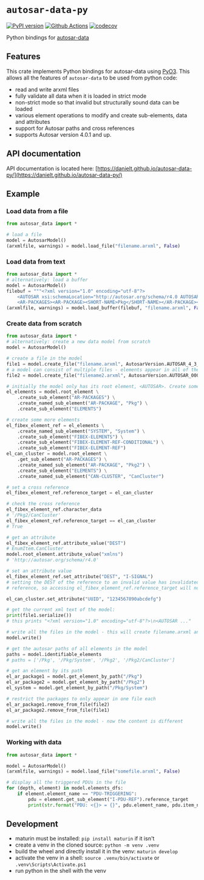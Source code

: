 # `autosar-data-py`

[![PyPI version](https://badge.fury.io/py/autosar-data.svg)](https://badge.fury.io/py/autosar-data)
[![Github Actions](https://github.com/DanielT/autosar-data-py/workflows/Test/badge.svg)](https://github.com/DanielT/autosar-data-py/actions)
[![codecov](https://codecov.io/gh/DanielT/autosar-data-py/branch/main/graph/badge.svg?token=RGKUUJTWZ5)](https://codecov.io/gh/DanielT/autosar-data-py)

Python bindings for [autosar-data](https://github.com/DanielT/autosar-data)

## Features

This crate implements Python bindings for autosar-data using [PyO3](https://pyo3.rs). This allows all the features of `autosar-data` to be used from python code:

- read and write arxml files
- fully validate all data when it is loaded in strict mode
- non-strict mode so that invalid but structurally sound data can be loaded
- various element operations to modify and create sub-elements, data and attributes
- support for Autosar paths and cross references
- supports Autosar version 4.0.1 and up.

## API documentation

API documentation is located here: [https://danielt.github.io/autosar-data-py/](https://danielt.github.io/autosar-data-py/)

## Example

### Load data from a file

```python
from autosar_data import *

# load a file
model = AutosarModel()
(arxmlfile, warnings) = model.load_file("filename.arxml", False)
```

### Load data from text

```python
from autosar_data import *
# alternatively: load a buffer
model = AutosarModel()
filebuf = """<?xml version="1.0" encoding="utf-8"?>
    <AUTOSAR xsi:schemaLocation="http://autosar.org/schema/r4.0 AUTOSAR_00050.xsd" xmlns="http://autosar.org/schema/r4.0" xmlns:xsi="http://www.w3.org/2001/XMLSchema-instance">
    <AR-PACKAGES><AR-PACKAGE><SHORT-NAME>Pkg</SHORT-NAME></AR-PACKAGE></AR-PACKAGES></AUTOSAR>"""
(arxmlfile, warnings) = model.load_buffer(filebuf, "filename.arxml", False)
```

### Create data from scratch

```python
from autosar_data import *
# alternatively: create a new data model from scratch
model = AutosarModel()

# create a file in the model
file1 = model.create_file("filename.arxml", AutosarVersion.AUTOSAR_4_3_0)
# a model can consist of multiple files - elements appear in all of them by default, unless restrictions are set
file2 = model.create_file("filename2.arxml", AutosarVersion.AUTOSAR_00051)

# initially the model only has its root element, <AUTOSAR>. Create some elements
el_elements = model.root_element \
    .create_sub_element("AR-PACKAGES") \
    .create_named_sub_element("AR-PACKAGE", "Pkg") \
    .create_sub_element("ELEMENTS")

# create some more elements
el_fibex_element_ref = el_elements \
    .create_named_sub_element("SYSTEM", "System") \
    .create_sub_element("FIBEX-ELEMENTS") \
    .create_sub_element("FIBEX-ELEMENT-REF-CONDITIONAL") \
    .create_sub_element("FIBEX-ELEMENT-REF")
el_can_cluster = model.root_element \
    .get_sub_element("AR-PACKAGES") \
    .create_named_sub_element("AR-PACKAGE", "Pkg2") \
    .create_sub_element("ELEMENTS") \
    .create_named_sub_element("CAN-CLUSTER", "CanCluster")

# set a cross reference
el_fibex_element_ref.reference_target = el_can_cluster

# check the cross reference
el_fibex_element_ref.character_data
# '/Pkg2/CanCluster'
el_fibex_element_ref.reference_target == el_can_cluster
# True

# get an attribute
el_fibex_element_ref.attribute_value("DEST")
# EnumItem.CanCluster
model.root_element.attribute_value("xmlns")
# 'http://autosar.org/schema/r4.0'

# set an attribute value
el_fibex_element_ref.set_attribute("DEST", "I-SIGNAL")
# setting the DEST of the reference to an invalid value has invalidated the
# reference, so accessing el_fibex_element_ref.reference_target will now cause an exception

el_can_cluster.set_attribute("UUID", "1234567890abcdefg")

# get the current xml text of the model:
print(file1.serialize())
# this prints "<?xml version="1.0" encoding="utf-8"?>\n<AUTOSAR ..."

# write all the files in the model - this will create filename.arxml and filename2.arxml with identical content
model.write()

# get the autosar paths of all elements in the model
paths = model.identifiable_elements
# paths = ['/Pkg', '/Pkg/System', '/Pkg2', '/Pkg2/CanCluster']

# get an element by its path
el_ar_package1 = model.get_element_by_path("/Pkg")
el_ar_package2 = model.get_element_by_path("/Pkg2")
el_system = model.get_element_by_path("/Pkg/System")

# restrict the packages to only appear in one file each
el_ar_package1.remove_from_file(file2)
el_ar_package2.remove_from_file(file1)

# write all the files in the model - now the content is different
model.write()
```

### Working with data

```python
from autosar_data import *

model = AutosarModel()
(arxmlfile, warnings) = model.load_file("somefile.arxml", False)

# display all the triggered PDUs in the file
for (depth, element) in model.elements_dfs:
    if element.element_name == "PDU-TRIGGERING":
        pdu = element.get_sub_element("I-PDU-REF").reference_target
        print(str.format("PDU: <{}> = {}", pdu.element_name, pdu.item_name))

```

## Development

- maturin must be installed: `pip install maturin` if it isn't
- create a venv in the cloned source: `python -m venv .venv`
- build the wheel and directly install it in the venv: `maturin develop`
- activate the venv in a shell: `source .venv/bin/activate` or `.venv\Scripts\Activate.ps1`
- run python in the shell with the venv
